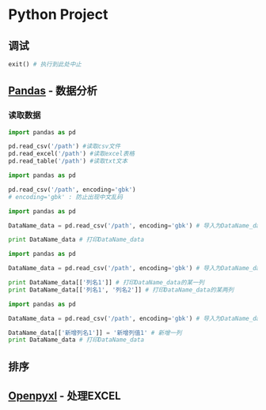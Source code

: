 # Python Project

## 调试

```python
exit() # 执行到此处中止
```

## [Pandas](https://pypi.org/project/pandas/) - 数据分析

### 读取数据

```python
import pandas as pd

pd.read_csv('/path') #读取csv文件
pd.read_excel('/path') #读取excel表格
pd.read_table('/path') #读取txt文本
```

```python
import pandas as pd

pd.read_csv('/path', encoding='gbk')
# encoding='gbk' : 防止出现中文乱码
```

```python
import pandas as pd

DataName_data = pd.read_csv('/path', encoding='gbk') # 导入为DataName_data

print DataName_data # 打印DataName_data
```

```python
import pandas as pd

DataName_data = pd.read_csv('/path', encoding='gbk') # 导入为DataName_data

print DataName_data[['列名1']] # 打印DataName_data的某一列
print DataName_data[['列名1', '列名2']] # 打印DataName_data的某两列
```

```python
import pandas as pd

DataName_data = pd.read_csv('/path', encoding='gbk') # 导入为DataName_data

DataName_data[['新增列名1']] = '新增列值1' # 新增一列
print DataName_data # 打印DataName_data
```

## 排序



## [Openpyxl](https://pypi.org/project/openpyxl/) - 处理EXCEL

